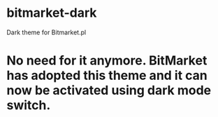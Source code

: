# bitmarket-dark
Dark theme for Bitmarket.pl

# No need for it anymore. BitMarket has adopted this theme and it can now be activated using dark mode switch.
